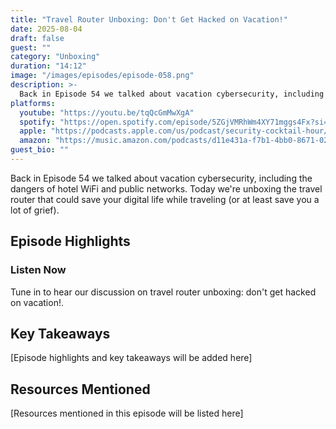 ```yaml
---
title: "Travel Router Unboxing: Don't Get Hacked on Vacation!"
date: 2025-08-04
draft: false
guest: ""
category: "Unboxing"
duration: "14:12"
image: "/images/episodes/episode-058.png"
description: >-
  Back in Episode 54 we talked about vacation cybersecurity, including the dangers of hotel WiFi and public networks. Today we're unboxing the travel router that could save your digital life while traveling (or at least save you a lot of grief).
platforms:
  youtube: "https://youtu.be/tqQcGmMwXgA"
  spotify: "https://open.spotify.com/episode/5ZGjVMRhWm4XY71mggs4Fx?si=1756304ccd0a41da"
  apple: "https://podcasts.apple.com/us/podcast/security-cocktail-hour/id1679376200?i=1000720592747"
  amazon: "https://music.amazon.com/podcasts/d11e431a-f7b1-4bb0-8671-024afce9ade6/security-cocktail-hour"
guest_bio: ""
---
```


Back in Episode 54 we talked about vacation cybersecurity, including the dangers of hotel WiFi and public networks. Today we're unboxing the travel router that could save your digital life while traveling (or at least save you a lot of grief).

## Episode Highlights

### Listen Now

Tune in to hear our discussion on travel router unboxing: don't get hacked on vacation!.

## Key Takeaways

[Episode highlights and key takeaways will be added here]

## Resources Mentioned

[Resources mentioned in this episode will be listed here]




